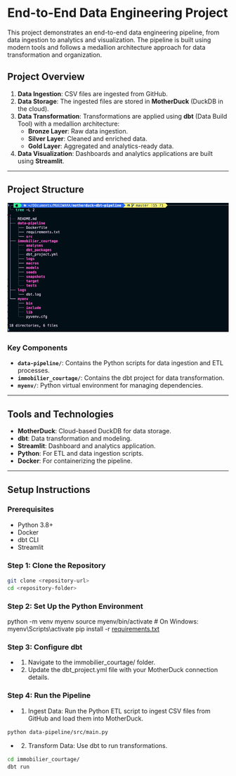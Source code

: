 # End-to-End Data Engineering Project

This project demonstrates an end-to-end data engineering pipeline, from data ingestion to analytics and visualization. The pipeline is built using modern tools and follows a medallion architecture approach for data transformation and organization.

## Project Overview

1. **Data Ingestion**: CSV files are ingested from GitHub.
2. **Data Storage**: The ingested files are stored in **MotherDuck** (DuckDB in the cloud).
3. **Data Transformation**: Transformations are applied using **dbt** (Data Build Tool) with a medallion architecture:
   - **Bronze Layer**: Raw data ingestion.
   - **Silver Layer**: Cleaned and enriched data.
   - **Gold Layer**: Aggregated and analytics-ready data.
4. **Data Visualization**: Dashboards and analytics applications are built using **Streamlit**.

---

## Project Structure

![Pipeline Architecture](images/project-structure.png "Project Structure")

### Key Components

- **`data-pipeline/`**: Contains the Python scripts for data ingestion and ETL processes.
- **`immobilier_courtage/`**: Contains the dbt project for data transformation.
- **`myenv/`**: Python virtual environment for managing dependencies.

---

## Tools and Technologies

- **MotherDuck**: Cloud-based DuckDB for data storage.
- **dbt**: Data transformation and modeling.
- **Streamlit**: Dashboard and analytics application.
- **Python**: For ETL and data ingestion scripts.
- **Docker**: For containerizing the pipeline.

---

## Setup Instructions

### Prerequisites

- Python 3.8+
- Docker
- dbt CLI
- Streamlit

### Step 1: Clone the Repository

```bash
git clone <repository-url>
cd <repository-folder>
```

### Step 2: Set Up the Python Environment

python -m venv myenv
source myenv/bin/activate  # On Windows: myenv\Scripts\activate
pip install -r [requirements.txt](http://_vscodecontentref_/1)

### Step 3: Configure dbt

- 1. Navigate to the immobilier_courtage/ folder.
- 2. Update the dbt_project.yml file with your MotherDuck connection details.

### Step 4: Run the Pipeline

- 1. Ingest Data: Run the Python ETL script to ingest CSV files from GitHub and load them into MotherDuck.
```bash 
python data-pipeline/src/main.py 
```

- 2. Transform Data: Use dbt to run transformations.

```bash
cd immobilier_courtage/
dbt run
```